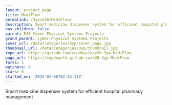 ```yaml
---
layout: project_page
title: MediFlow
permalink: /3yp/e20/MediFlow/
description: Smart medicine dispenser system for efficient hospital pharmacy management
has_children: false
parent: E20 Cyber-Physical Systems Projects
grand_parent: Cyber-Physical Systems Projects
cover_url: /data/categories/3yp/cover_page.jpg
thumbnail_url: /data/categories/3yp/thumbnail.jpg
repo_url: https://github.com/cepdnaclk/e20-3yp-MediFlow
page_url: https://cepdnaclk.github.io/e20-3yp-MediFlow
forks: 1
watchers: 0
stars: 0
started_on: '2025-01-06T02:25:11Z'
---
```


Smart medicine dispenser system for efficient hospital pharmacy management